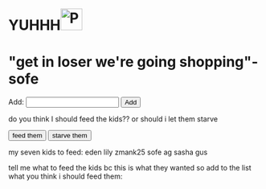 # YUHHH<img width="43" alt="PNG image" src="https://github.com/riceFarmer-com/hottie/assets/134347480/7db76625-a409-419a-a30e-57912b94f286">

<!DOCTYPE html>
<html>

<head>
  <meta charset="utf-8">
  <meta name="viewport" content="width=device-width">
  <title>replit</title>
  <link href="style.css" rel="stylesheet" type="text/css" />
</head>

<body>
<h1>"get in loser we're going shopping"- sofe</h1>
  <label for="add-item">Add:</label>
  <input type="text" id="add-item">
  <button onclick="add()">Add</button>
  <p> do you think I should feed the kids?? or should i let them starve</p>
 
 <button onclick="Correct()">feed them</button>
  <button onclick="Correct()">starve them</button>

<p>my seven kids to feed: eden lily zmank25 sofe ag sasha gus
 
  <p>tell me what to feed the kids bc this is what they wanted so add to the list what you think i should feed them:</p> 
  <div id="todo-list"> </div>
 
 <script src="script.js"></script>
</body>

</html> 

